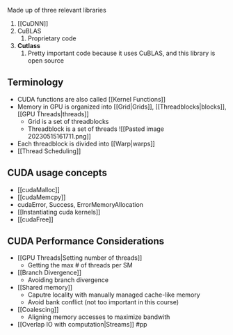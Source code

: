 Made up of three relevant libraries
1. [[CuDNN]]
2. CuBLAS
	1. Proprietary code
3. **Cutlass**
	1. Pretty important code because it uses CuBLAS, and this library is open source

## Terminology
- CUDA functions are also called [[Kernel Functions]]
- Memory in GPU is organized into [[Grid|Grids]], [[Threadblocks|blocks]], [[GPU Threads|threads]]
	- Grid is a set of threadblocks
	- Threadblock is a set of threads
![[Pasted image 20230515161711.png]]
- Each threadblock is divided into [[Warp|warps]]
- [[Thread Scheduling]]
## CUDA usage concepts
- [[cudaMalloc]]
- [[cudaMemcpy]]
- cudaError, Success, ErrorMemoryAllocation
- [[Instantiating cuda kernels]]
- [[cudaFree]]

## CUDA Performance Considerations
- [[GPU Threads|Setting number of threads]]
	- Getting the max # of threads per SM 
- [[Branch Divergence]]
	- Avoiding branch divergence
- [[Shared memory]]
	- Caputre locality with manually managed cache-like memory
	- Avoid bank conflict (not too important in this course)
- [[Coalescing]]
	- Aligning memory accesses to maximize bandwith
- [[Overlap IO with computation|Streams]]
#pp